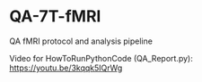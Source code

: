 # QA-7T-fMRI
QA fMRI protocol and analysis pipeline

Video for HowToRunPythonCode (QA_Report.py): https://youtu.be/3kqqk5IQrWg 
